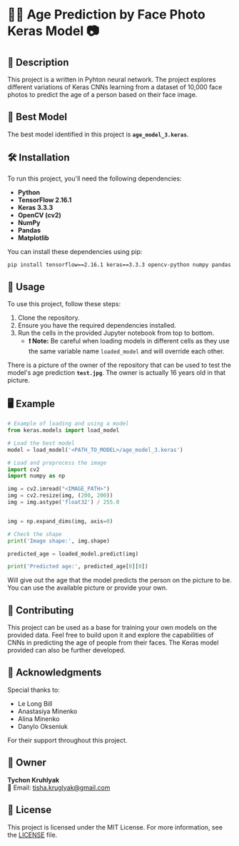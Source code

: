 # 🧑‍🎓 Age Prediction by Face Photo Keras Model 📷

## 📝 Description
This project is a written in Pyhton neural network. The project explores different variations of Keras CNNs learning from a dataset of 10,000 face photos to predict the age of a person based on their face image.

## 🌟 Best Model
The best model identified in this project is **`age_model_3.keras`**.

## 🛠️ Installation
To run this project, you'll need the following dependencies:
- **Python**
- **TensorFlow 2.16.1**
- **Keras 3.3.3**
- **OpenCV (cv2)**
- **NumPy**
- **Pandas**
- **Matplotlib**

You can install these dependencies using pip:
```bash
pip install tensorflow==2.16.1 keras==3.3.3 opencv-python numpy pandas matplotlib
```

## 🚀 Usage
To use this project, follow these steps:

1. Clone the repository.
2. Ensure you have the required dependencies installed.
3. Run the cells in the provided Jupyter notebook from top to bottom.
   - **❗ Note:** Be careful when loading models in different cells as they use the same variable name `loaded_model` and will override each other.

There is a picture of the owner of the repository that can be used to test the model's age prediction **`test.jpg`**. The owner is actually 16 years old in that picture.

## 🖥️ Example
```python
# Example of loading and using a model
from keras.models import load_model

# Load the best model
model = load_model('<PATH_TO_MODEL>/age_model_3.keras')

# Load and preprocess the image
import cv2
import numpy as np

img = cv2.imread("<IMAGE_PATH>")  
img = cv2.resize(img, (200, 200))  
img = img.astype('float32') / 255.0  


img = np.expand_dims(img, axis=0)

# Check the shape
print('Image shape:', img.shape)

predicted_age = loaded_model.predict(img)

print('Predicted age:', predicted_age[0][0])
```

Will give out the age that the model predicts the person on the picture to be. You can use the available picture or provide your own. 

## 🤝 Contributing
This project can be used as a base for training your own models on the provided data. Feel free to build upon it and explore the capabilities of CNNs in predicting the age of people from their faces. The Keras model provided can also be further developed. 

## 🙏 Acknowledgments
Special thanks to:
- Le Long Bill
- Anastasiya Minenko
- Alina Minenko
- Danylo Okseniuk 

For their support throughout this project.

## 👤 Owner
**Tychon Kruhlyak**  
📧 Email: [tisha.kruglyak@gmail.com](mailto:tisha.kruglyak@gmail.com)

## 📄 License
This project is licensed under the MIT License. For more information, see the [LICENSE](LICENSE) file.
